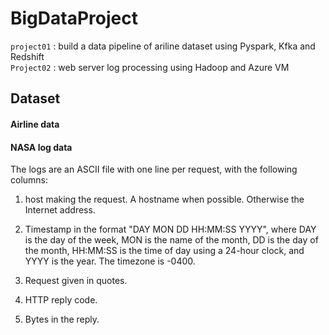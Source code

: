 # BigDataProject

`project01` : build a data pipeline of ariline dataset using Pyspark, Kfka and Redshift   
`Project02` : web server log processing using Hadoop and Azure VM

## Dataset 
#### Airline data
#### NASA log data  
The logs are an ASCII file with one line per request, with the following columns:

1. host making the request. A hostname when possible. Otherwise the Internet address.

2. Timestamp in the format "DAY MON DD HH:MM:SS YYYY", where DAY is the day of the week, MON is the name of the month, DD is the day of the month, HH:MM:SS is the time of day using a 24-hour clock, and YYYY is the year. The timezone is -0400.

3. Request given in quotes.

4. HTTP reply code.

5. Bytes in the reply.

